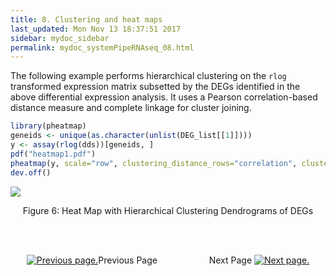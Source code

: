 ```yaml
---
title: 8. Clustering and heat maps
last_updated: Mon Nov 13 18:37:51 2017
sidebar: mydoc_sidebar
permalink: mydoc_systemPipeRNAseq_08.html
---
```


The following example performs hierarchical clustering on the `rlog`
transformed expression matrix subsetted by the DEGs identified in the above
differential expression analysis. It uses a Pearson correlation-based distance
measure and complete linkage for cluster joining.


```r
library(pheatmap)
geneids <- unique(as.character(unlist(DEG_list[[1]])))
y <- assay(rlog(dds))[geneids, ]
pdf("heatmap1.pdf")
pheatmap(y, scale="row", clustering_distance_rows="correlation", clustering_distance_cols="correlation")
dev.off()
```

![](./pages/mydoc/systemPipeRNAseq_files/heatmap1.png)
<div align="center">Figure 6: Heat Map with Hierarchical Clustering Dendrograms of DEGs</div>

<br><br><center><a href="mydoc_systemPipeRNAseq_07.html"><img src="images/left_arrow.png" alt="Previous page."></a>Previous Page &nbsp; &nbsp; &nbsp; &nbsp; &nbsp; &nbsp; &nbsp; &nbsp; &nbsp; &nbsp; Next Page
<a href="mydoc_systemPipeRNAseq_09.html"><img src="images/right_arrow.png" alt="Next page."></a></center>
